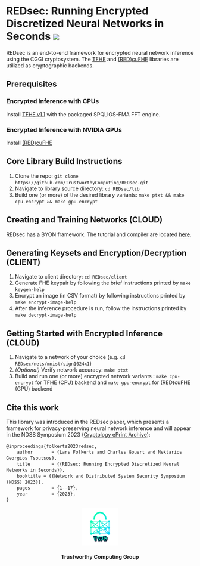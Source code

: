 # REDsec: Running Encrypted Discretized Neural Networks in Seconds  <a href="https://github.com/TrustworthyComputing/REDsec/blob/main/LICENSE"><img src="https://img.shields.io/badge/license-MIT-blue.svg"></a> </h1>
REDsec is an end-to-end framework for encrypted
neural network inference using the CGGI cryptosystem. The [TFHE](https://github.com/tfhe/tfhe)
and [(RED)cuFHE](https://github.com/TrustworthyComputing/REDcuFHE) libraries are
utilized as cryptographic backends. 

## Prerequisites
### Encrypted Inference with CPUs
Install [TFHE v1.1](https://github.com/tfhe/tfhe) with the packaged SPQLIOS-FMA FFT
engine.
### Encrypted Inference with NVIDIA GPUs
Install [(RED)cuFHE](https://github.com/TrustworthyComputing/REDcuFHE)

## Core Library Build Instructions
1. Clone the repo:  `git clone https://github.com/TrustworthyComputing/REDsec.git`
2. Navigate to library source directory: `cd REDsec/lib`
3. Build one (or more) of the desired library variants: `make ptxt && make cpu-encrypt && make gpu-encrypt` 

## Creating and Training Networks (CLOUD)
REDsec has a BYON framework. The tutorial and compiler are located [here](https://github.com/TrustworthyComputing/REDsec/compiler).

## Generating Keysets and Encryption/Decryption (CLIENT)
1. Navigate to client directory: `cd REDsec/client`
2. Generate FHE keypair by following the brief instructions printed by `make keygen-help`
3. Encrypt an image (in CSV format) by following instructions printed by `make
   encrypt-image-help`
4. After the inference procedure is run, follow the instructions printed by
   `make decrypt-image-help`

## Getting Started with Encrypted Inference (CLOUD)
1. Navigate to a network of your choice (e.g. `cd REDsec/nets/mnist/sign1024x1`)
2. _(Optional)_ Verify network accuracy: `make ptxt` 
3. Build and run one (or more) encrypted network variants : `make cpu-encrypt` for TFHE
   (CPU) backend and `make gpu-encrypt` for (RED)cuFHE (GPU) backend

## Cite this work
This library was introduced in the REDsec paper, which presents a framework for
privacy-preserving neural network inference and will appear in the NDSS
Symposium 2023 ([Cryptology ePrint
Archive](https://eprint.iacr.org/2021/1100.pdf)):
```
@inproceedings{folkerts2023redsec,
    author       = {Lars Folkerts and Charles Gouert and Nektarios Georgios Tsoutsos},
    title        = {{REDsec: Running Encrypted Discretized Neural Networks in Seconds}},
    booktitle = {{Network and Distributed System Security Symposium (NDSS) 2023}},
    pages        = {1--17},
    year         = {2023},
}
```

<p align="center">
    <img src="./logos/twc.png" height="20%" width="20%">
</p>
<h4 align="center">Trustworthy Computing Group</h4>
